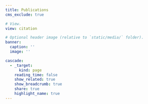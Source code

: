 ```yaml
---
title: Publications
cms_exclude: true

# View.
view: citation

# Optional header image (relative to `static/media/` folder).
banner:
  caption: ''
  image: ''

cascade:
  - _target:
      kind: page
    reading_time: false
    show_related: true
    show_breadcrumb: true
    share: true
    highlight_name: true
---
```

